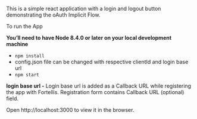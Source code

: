 This is a simple react application with a login and logout button demonstrating the oAuth Implicit Flow.

To run the App

**You’ll need to have Node 8.4.0 or later on your local development machine**

* `npm install`
*   config.json file can be changed with respective clientId and login base url
* `npm start`

**login base url -** Login base url is added as a Callback URL while registering the app with Fortellis. Registration form contains Callback URL (optional) field. 

Open http://localhost:3000 to view it in the browser.


